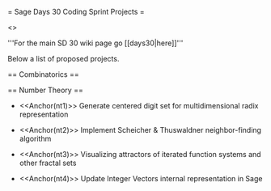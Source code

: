 = Sage Days 30 Coding Sprint Projects =

<<TableOfContents>>


'''For the main SD 30 wiki page go [[days30|here]]'''

Below a list of proposed projects.

== Combinatorics ==


== Number Theory ==

* <<Anchor(nt1)>> Generate centered digit set for multidimensional radix representation

* <<Anchor(nt2)>> Implement Scheicher & Thuswaldner neighbor-finding algorithm

* <<Anchor(nt3)>> Visualizing attractors of iterated function systems and other fractal sets

* <<Anchor(nt4)>> Update Integer Vectors internal representation in Sage
